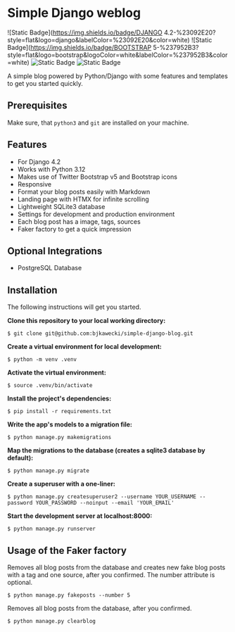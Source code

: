 # Simple Django weblog

![Static Badge](https://img.shields.io/badge/DJANGO 4.2-%23092E20?style=flat&logo=django&labelColor=%23092E20&color=white)
![Static Badge](https://img.shields.io/badge/BOOTSTRAP 5-%237952B3?style=flat&logo=bootstrap&logoColor=white&labelColor=%237952B3&color=white)
![Static Badge](https://img.shields.io/badge/HTMX-%233366CC?style=flat&logo=htmx&logoColor=white&color=%233366CC)
![Static Badge](https://img.shields.io/badge/MARKDOWN-black?style=flat&logo=markdown&color=black)

A simple blog powered by Python/Django with some features and templates to get you started quickly.

## Prerequisites

Make sure, that `python3` and `git` are installed on your machine.

## Features

- For Django 4.2
- Works with Python 3.12
- Makes use of Twitter Bootstrap v5 and Bootstrap icons
- Responsive
- Format your blog posts easily with Markdown
- Landing page with HTMX for infinite scrolling 
- Lightweight SQLite3 database
- Settings for development and production environment
- Each blog post has a image, tags, sources
- Faker factory to get a quick impression


## Optional Integrations

- PostgreSQL Database

## Installation

The following instructions will get you started.

**Clone this repository to your local working directory:**
```
$ git clone git@github.com:bjkawecki/simple-django-blog.git
```
**Create a virtual environment for local development:**
```
$ python -m venv .venv
```
**Activate the virtual environment:**
```
$ source .venv/bin/activate
```
**Install the project's dependencies:**
```
$ pip install -r requirements.txt
```
**Write the app's models to a migration file:**
```
$ python manage.py makemigrations
```
**Map the migrations to the database (creates a sqlite3 database by default):**
```
$ python manage.py migrate
```
**Create a superuser with a one-liner:**
```
$ python manage.py createsuperuser2 --username YOUR_USERNAME --password YOUR_PASSWORD --noinput --email 'YOUR_EMAIL'
```
**Start the development server at localhost:8000:**
```
$ python manage.py runserver
```


## Usage of the Faker factory

Removes all blog posts from the database and creates new fake blog posts with a tag and one source, after you confirmed. The number attribute is optional.
```
$ python manage.py fakeposts --number 5
```

Removes all blog posts from the database, after you confirmed.
```
$ python manage.py clearblog
```